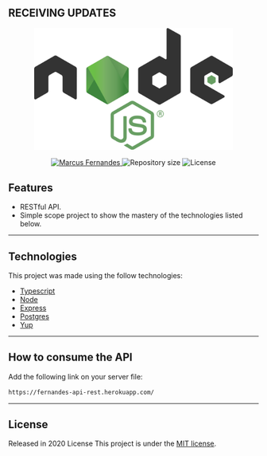 ## RECEIVING UPDATES

<p align="center">
   <img src="./image/Node.png" alt="Node" width="400"/>
</p>

<p align="center">	
  <a href="https://www.linkedin.com/in/marcus-fernandes-f77/">
      <img alt="Marcus Fernandes" src="https://img.shields.io/badge/Marcus-43853d?style=flat&logo=linkedin&labelColor=43853d" />
   </a>
  <img alt="Repository size" src="https://img.shields.io/github/repo-size/marcusv77/node-api?color=43853d&label=Repo%20size">
  <img alt="License" src="https://img.shields.io/badge/license-MIT-43853d">
</p>


## Features

* RESTful API.
* Simple scope project to show the mastery of the technologies listed below.

---

## Technologies
This project was made using the follow technologies:

* [Typescript](https://www.typescriptlang.org/)     
* [Node](https://nodejs.org/pt-br/)       
* [Express](https://expressjs.com/)      
* [Postgres](https://www.postgresql.org/)     
* [Yup](https://www.npmjs.com/package/yup)

---

## How to consume the API

Add the following link on your server file:
```bash
https://fernandes-api-rest.herokuapp.com/
```

---

## License

Released in 2020 License
This project is under the [MIT license](./LICENSE).
